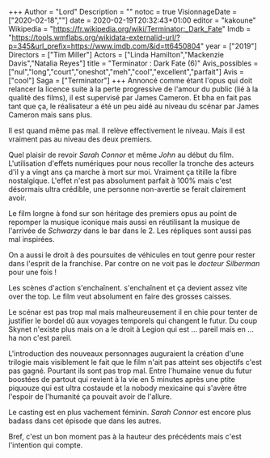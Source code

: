 +++
Author = "Lord"
Description = ""
notoc = true
VisionnageDate = ["2020-02-18",""]
date = 2020-02-19T20:32:43+01:00
editor = "kakoune"
Wikipedia = "https://fr.wikipedia.org/wiki/Terminator:_Dark_Fate"
Imdb = "https://tools.wmflabs.org/wikidata-externalid-url/?p=345&url_prefix=https://www.imdb.com/&id=tt6450804"
year = ["2019"]
Directors = ["Tim Miller"]
Actors = ["Linda Hamilton","Mackenzie Davis","Natalia Reyes"]
title = "Terminator : Dark Fate (6)"
Avis_possibles = ["nul","long","court","oneshot","meh","cool","excellent","parfait"]
Avis = ["cool"] 
Saga = ["Terminator"]
+++
Annoncé comme étant l'opus qui doit relancer la licence suite à la perte progressive de l'amour du public (lié à la qualité des films), il est supervisé par James Cameron.
Et bha en fait pas tant que ça, le réalisateur a été un peu aidé au niveau du scénar par James Cameron mais sans plus.

Il est quand même pas mal.
Il relève effectivement le niveau.
Mais il est vraiment pas au niveau des deux premiers.

Quel plaisir de revoir *Sarah Connor* et même *John* au début du film.
L'utilisation d'effets numériques pour nous recoller la tronche des acteurs d'il y a vingt ans ça marche à mort sur moi.
Vraiment ça titille la fibre nostalgique.
L'effet n'est pas absolument parfait à 100% mais c'est désormais ultra crédible, une personne non-avertie se ferait clairement avoir.

Le film lorgne à fond sur son héritage des premiers opus au point de repomper la musique iconique mais aussi en réutilisant la musique de l'arrivée de *Schwarzy* dans le bar dans le 2.
Les répliques sont aussi pas mal inspirées.

On a aussi le droit à des poursuites de véhicules en tout genre pour rester dans l'esprit de la franchise.
Par contre on ne voit pas le *docteur Silberman* pour une fois !

Les scènes d'action s'enchaînent. s'enchaînent et ça devient assez vite over the top.
Le film veut absolument en faire des grosses caisses.

Le scénar est pas trop mal mais malheureusement il en chie pour tenter de justifier le bordel dû aux voyages temporels qui changent le futur.
Du coup Skynet n'existe plus mais on a le droit à Legion qui est … pareil mais en … ha non c'est pareil.

L'introduction des nouveaux personnages auguraient la création d'une trilogie mais visiblement le fait que le film n'ait pas atteint ses objectifs c'est pas gagné.
Pourtant ils sont pas trop mal.
Entre l'humaine venue du futur boostées de partout qui revient à la vie en 5 minutes après une ptite piquouze qui est ultra costaude et la nobody mexicaine qui s'avère être l'espoir de l'humanité ça pouvait avoir de l'allure.

Le casting est en plus vachement féminin.
*Sarah Connor* est encore plus badass dans cet épisode que dans les autres.

Bref, c'est un bon moment pas à la hauteur des précédents mais c'est l'intention qui compte.
